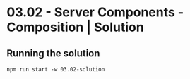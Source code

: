 # 03.02 - Server Components - Composition | Solution

## Running the solution

```
npm run start -w 03.02-solution
```
